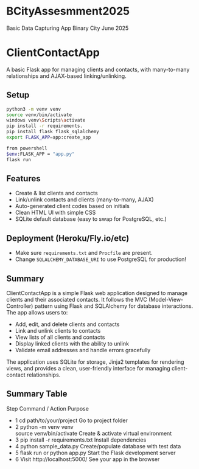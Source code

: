 # BCityAssesmment2025
Basic Data Capturing App Binary City June 2025


# ClientContactApp

A basic Flask app for managing clients and contacts, with many-to-many relationships and AJAX-based linking/unlinking.

## Setup

```bash
python3 -m venv venv
source venv/bin/activate
windows venv\Scripts\activate
pip install -r requirements.
pip install flask flask_sqlalchemy
export FLASK_APP=app:create_app

from powershell
$env:FLASK_APP = "app.py"
flask run
```

## Features

- Create & list clients and contacts
- Link/unlink contacts and clients (many-to-many, AJAX)
- Auto-generated client codes based on initials
- Clean HTML UI with simple CSS
- SQLite default database (easy to swap for PostgreSQL, etc.)

## Deployment (Heroku/Fly.io/etc)

- Make sure `requirements.txt` and `Procfile` are present.
- Change `SQLALCHEMY_DATABASE_URI` to use PostgreSQL for production!

## Summary

ClientContactApp is a simple Flask web application designed to manage clients and their associated contacts. It follows the MVC (Model-View-Controller) pattern using Flask and SQLAlchemy for database interactions. The app allows users to:

- Add, edit, and delete clients and contacts
- Link and unlink clients to contacts
- View lists of all clients and contacts
- Display linked clients with the ability to unlink
- Validate email addresses and handle errors gracefully

The application uses SQLite for storage, Jinja2 templates for rendering views, and provides a clean, user-friendly interface for managing client-contact relationships.

## Summary Table

Step	Command / Action	Purpose
- 1	cd path/to/your/project	Go to project folder
- 2	python -m venv venv<br>source venv/bin/activate	Create & activate virtual environment
- 3	pip install -r requirements.txt	Install dependencies
- 4	python sample_data.py	Create/populate database with test data
- 5	flask run or python app.py	Start the Flask development server
- 6	Visit http://localhost:5000/	See your app in the browser
